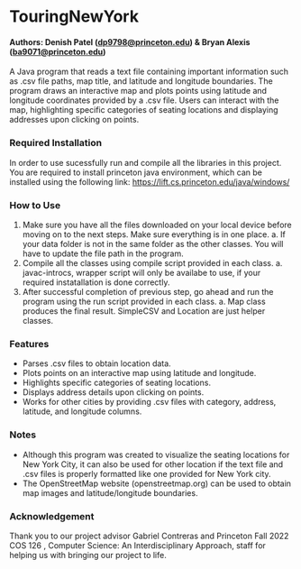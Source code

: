 # TouringNewYork
#### Authors: Denish Patel (dp9798@princeton.edu) & Bryan Alexis (ba9071@princeton.edu)

A Java program that reads a text file containing important information such as .csv file paths, map title, and latitude and longitude boundaries. The program draws an interactive map and plots points using latitude and longitude coordinates provided by a .csv file. Users can interact with the map, highlighting specific categories of seating locations and displaying addresses upon clicking on points.

### Required Installation 
In order to use sucessfully run and compile all the libraries in this project. You are required to install princeton java environment, which can be installed using the following link: https://lift.cs.princeton.edu/java/windows/

### How to Use
1. Make sure you have all the files downloaded on your local device before moving on to the next steps. Make sure everything is in one place.
   a. If your data folder is not in the same folder as the other classes. You will have to update the file path in the program.
3. Compile all the classes using compile script provided in each class.
   a. javac-introcs, wrapper script will only be availabe to use, if your required instatallation is done correctly.
4. After successful completion of previous step, go ahead and run the program using the run script provided in each class.
   a. Map class produces the final result. SimpleCSV and Location are just helper classes. 

### Features
- Parses .csv files to obtain location data.
- Plots points on an interactive map using latitude and longitude.
- Highlights specific categories of seating locations.
- Displays address details upon clicking on points.
- Works for other cities by providing .csv files with category, address, latitude, and longitude columns.

### Notes
- Although this program was created to visualize the seating locations for New York City, it can also be used for other location if the text file and .csv files is properly formatted like one provided for New York city.
- The OpenStreetMap website (openstreetmap.org) can be used to obtain map images and latitude/longitude boundaries.

### Acknowledgement 
Thank you to our project advisor Gabriel Contreras and Princeton Fall 2022 COS 126 , Computer Science: An Interdisciplinary Approach, staff for helping us with bringing our project to life.
